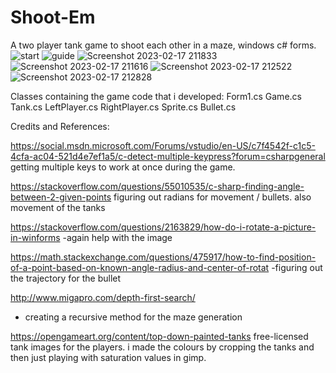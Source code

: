 # Shoot-Em
A two player tank game to shoot each other in a maze, windows c# forms.
![start](https://user-images.githubusercontent.com/46113231/219799444-10e5a8a3-ec12-4a26-9fae-8bf005d4d52d.png)
![guide](https://user-images.githubusercontent.com/46113231/219799462-75d0108b-8828-4db5-a251-9491b283fb32.png)
![Screenshot 2023-02-17 211833](https://user-images.githubusercontent.com/46113231/219799479-3ace3be1-0d29-46a6-a77b-d48b649a0999.png)
![Screenshot 2023-02-17 211616](https://user-images.githubusercontent.com/46113231/219799487-7c944922-43c1-403e-bb80-2e8813464dfb.png)
![Screenshot 2023-02-17 212522](https://user-images.githubusercontent.com/46113231/219799508-2436737c-5d96-4f3d-b87a-7757722efa5d.png)
![Screenshot 2023-02-17 212828](https://user-images.githubusercontent.com/46113231/219799524-4c4ec6f8-92ea-4013-9075-8915f1970489.png)


Classes containing the game code that i developed:
Form1.cs
Game.cs
Tank.cs
LeftPlayer.cs
RightPlayer.cs
Sprite.cs
Bullet.cs

Credits and References:


https://social.msdn.microsoft.com/Forums/vstudio/en-US/c7f4542f-c1c5-4cfa-ac04-521d4e7ef1a5/c-detect-multiple-keypress?forum=csharpgeneral
getting multiple keys to work at once during the game.


https://stackoverflow.com/questions/55010535/c-sharp-finding-angle-between-2-given-points
figuring out radians for movement / bullets.
also movement of the tanks

https://stackoverflow.com/questions/2163829/how-do-i-rotate-a-picture-in-winforms
-again help with the image



https://math.stackexchange.com/questions/475917/how-to-find-position-of-a-point-based-on-known-angle-radius-and-center-of-rotat
-figuring out the trajectory for the bullet




http://www.migapro.com/depth-first-search/
- creating a recursive method for the maze generation

https://opengameart.org/content/top-down-painted-tanks
free-licensed tank images for the players.
i made the colours by cropping the tanks and then just playing with saturation values in gimp.




